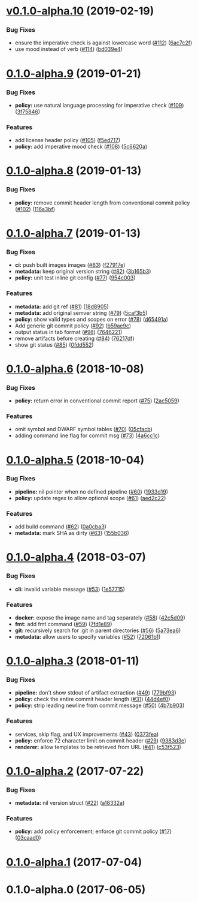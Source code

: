 # [v0.1.0-alpha.10](https://github.com/alexeldeib/conform/compare/v0.1.0-alpha.9...v0.1.0-alpha.10) (2019-02-19)


### Bug Fixes

* ensure the imperative check is against lowercase word ([#112](https://github.com/alexeldeib/conform/issues/112)) ([6ac7c2f](https://github.com/alexeldeib/conform/commit/6ac7c2f))
* use mood instead of verb ([#114](https://github.com/alexeldeib/conform/issues/114)) ([bd039e4](https://github.com/alexeldeib/conform/commit/bd039e4))



<a name="0.1.0-alpha.9"></a>
# [0.1.0-alpha.9](https://github.com/alexeldeib/conform/compare/v0.1.0-alpha.8...v0.1.0-alpha.9) (2019-01-21)


### Bug Fixes

* **policy:** use natural language processing for imperative check ([#109](https://github.com/alexeldeib/conform/issues/109)) ([3f75846](https://github.com/alexeldeib/conform/commit/3f75846))


### Features

* add license header policy ([#105](https://github.com/alexeldeib/conform/issues/105)) ([f5ed717](https://github.com/alexeldeib/conform/commit/f5ed717))
* **policy:** add imperative mood check ([#108](https://github.com/alexeldeib/conform/issues/108)) ([5c6620a](https://github.com/alexeldeib/conform/commit/5c6620a))



<a name="0.1.0-alpha.8"></a>
# [0.1.0-alpha.8](https://github.com/alexeldeib/conform/compare/v0.1.0-alpha.7...v0.1.0-alpha.8) (2019-01-13)


### Bug Fixes

* **policy:** remove commit header length from conventional commit policy ([#102](https://github.com/alexeldeib/conform/issues/102)) ([116a3bf](https://github.com/alexeldeib/conform/commit/116a3bf))



<a name="0.1.0-alpha.7"></a>
# [0.1.0-alpha.7](https://github.com/alexeldeib/conform/compare/v0.1.0-alpha.6...v0.1.0-alpha.7) (2019-01-13)


### Bug Fixes

* **ci:** push built images images ([#83](https://github.com/alexeldeib/conform/issues/83)) ([f27917e](https://github.com/alexeldeib/conform/commit/f27917e))
* **metadata:** keep original version string ([#82](https://github.com/alexeldeib/conform/issues/82)) ([3b165b3](https://github.com/alexeldeib/conform/commit/3b165b3))
* **policy:** unit test inline git config ([#77](https://github.com/alexeldeib/conform/issues/77)) ([954c003](https://github.com/alexeldeib/conform/commit/954c003))


### Features

* **metadata:** add git ref ([#81](https://github.com/alexeldeib/conform/issues/81)) ([18d8905](https://github.com/alexeldeib/conform/commit/18d8905))
* **metadata:** add original semver string ([#79](https://github.com/alexeldeib/conform/issues/79)) ([5caf3b5](https://github.com/alexeldeib/conform/commit/5caf3b5))
* **policy:** show valid types and scopes on error ([#78](https://github.com/alexeldeib/conform/issues/78)) ([d65491a](https://github.com/alexeldeib/conform/commit/d65491a))
* Add generic git commit policy ([#92](https://github.com/alexeldeib/conform/issues/92)) ([b59ae9c](https://github.com/alexeldeib/conform/commit/b59ae9c))
* output status in tab format ([#98](https://github.com/alexeldeib/conform/issues/98)) ([7646221](https://github.com/alexeldeib/conform/commit/7646221))
* remove artifacts before creating ([#84](https://github.com/alexeldeib/conform/issues/84)) ([76217df](https://github.com/alexeldeib/conform/commit/76217df))
* show git status ([#85](https://github.com/alexeldeib/conform/issues/85)) ([0fdd552](https://github.com/alexeldeib/conform/commit/0fdd552))



<a name="0.1.0-alpha.6"></a>
# [0.1.0-alpha.6](https://github.com/alexeldeib/conform/compare/v0.1.0-alpha.5...v0.1.0-alpha.6) (2018-10-08)


### Bug Fixes

* **policy:** return error in conventional commit report ([#75](https://github.com/alexeldeib/conform/issues/75)) ([2ac5059](https://github.com/alexeldeib/conform/commit/2ac5059))


### Features

* omit symbol and DWARF symbol tables ([#70](https://github.com/alexeldeib/conform/issues/70)) ([05cfacb](https://github.com/alexeldeib/conform/commit/05cfacb))
* adding command line flag for commit msg ([#73](https://github.com/alexeldeib/conform/issues/73)) ([4a6cc1c](https://github.com/alexeldeib/conform/commit/4a6cc1c))



<a name="0.1.0-alpha.5"></a>
# [0.1.0-alpha.5](https://github.com/alexeldeib/conform/compare/v0.1.0-alpha.4...v0.1.0-alpha.5) (2018-10-04)


### Bug Fixes

* **pipeline:** nil pointer when no defined pipeline ([#60](https://github.com/alexeldeib/conform/issues/60)) ([1933d19](https://github.com/alexeldeib/conform/commit/1933d19))
* **policy:** update regex to allow optional scope ([#61](https://github.com/alexeldeib/conform/issues/61)) ([aed2c22](https://github.com/alexeldeib/conform/commit/aed2c22))


### Features

* add build command ([#62](https://github.com/alexeldeib/conform/issues/62)) ([0a0cba3](https://github.com/alexeldeib/conform/commit/0a0cba3))
* **metadata:** mark SHA as dirty ([#63](https://github.com/alexeldeib/conform/issues/63)) ([155b036](https://github.com/alexeldeib/conform/commit/155b036))



<a name="0.1.0-alpha.4"></a>
# [0.1.0-alpha.4](https://github.com/alexeldeib/conform/compare/v0.1.0-alpha.3...v0.1.0-alpha.4) (2018-03-07)


### Bug Fixes

* **cli:** invalid variable message ([#53](https://github.com/alexeldeib/conform/issues/53)) ([1e57715](https://github.com/alexeldeib/conform/commit/1e57715))


### Features

* **docker:** expose the image name and tag separately ([#58](https://github.com/alexeldeib/conform/issues/58)) ([42c5d09](https://github.com/alexeldeib/conform/commit/42c5d09))
* **fmt:** add fmt command ([#59](https://github.com/alexeldeib/conform/issues/59)) ([7fd1e89](https://github.com/alexeldeib/conform/commit/7fd1e89))
* **git:** recursively search for .git in parent directories ([#56](https://github.com/alexeldeib/conform/issues/56)) ([5a73ea6](https://github.com/alexeldeib/conform/commit/5a73ea6))
* **metadata:** allow users to specify variables ([#52](https://github.com/alexeldeib/conform/issues/52)) ([72061b1](https://github.com/alexeldeib/conform/commit/72061b1))



<a name="0.1.0-alpha.3"></a>
# [0.1.0-alpha.3](https://github.com/alexeldeib/conform/compare/v0.1.0-alpha.2...v0.1.0-alpha.3) (2018-01-11)


### Bug Fixes

* **pipeline:** don't show stdout of artifact extraction ([#49](https://github.com/alexeldeib/conform/issues/49)) ([779bf93](https://github.com/alexeldeib/conform/commit/779bf93))
* **policy:** check the entire commit header length ([#31](https://github.com/alexeldeib/conform/issues/31)) ([44d4ef0](https://github.com/alexeldeib/conform/commit/44d4ef0))
* **policy:** strip leading newline from commit message ([#50](https://github.com/alexeldeib/conform/issues/50)) ([4b7b903](https://github.com/alexeldeib/conform/commit/4b7b903))


### Features

* services, skip flag, and UX improvements ([#43](https://github.com/alexeldeib/conform/issues/43)) ([0373fea](https://github.com/alexeldeib/conform/commit/0373fea))
* **policy:** enforce 72 character limit on commit header ([#29](https://github.com/alexeldeib/conform/issues/29)) ([9383d3e](https://github.com/alexeldeib/conform/commit/9383d3e))
* **renderer:** allow templates to be retrieved from URL ([#41](https://github.com/alexeldeib/conform/issues/41)) ([c53f523](https://github.com/alexeldeib/conform/commit/c53f523))



<a name="0.1.0-alpha.2"></a>
# [0.1.0-alpha.2](https://github.com/alexeldeib/conform/compare/v0.1.0-alpha.1...v0.1.0-alpha.2) (2017-07-22)


### Bug Fixes

* **metadata:** nil version struct ([#22](https://github.com/alexeldeib/conform/issues/22)) ([a18332a](https://github.com/alexeldeib/conform/commit/a18332a))


### Features

* **policy:** add policy enforcement; enforce git commit policy ([#17](https://github.com/alexeldeib/conform/issues/17)) ([03caad0](https://github.com/alexeldeib/conform/commit/03caad0))



<a name="0.1.0-alpha.1"></a>
# [0.1.0-alpha.1](https://github.com/alexeldeib/conform/compare/v0.1.0-alpha.0...v0.1.0-alpha.1) (2017-07-04)



<a name="0.1.0-alpha.0"></a>
# 0.1.0-alpha.0 (2017-06-05)



